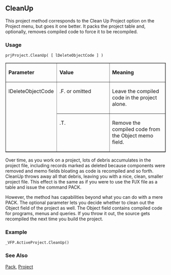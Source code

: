 ## CleanUp

This project method corresponds to the Clean Up Project option on the Project menu, but goes it one better. It packs the project table and, optionally, removes compiled code to force it to be recompiled.

### Usage

```foxpro
prjProject.CleanUp( [ lDeleteObjectCode ] )
```
<table border cellspacing=0 cellpadding=0 width=100%>
<tr>
  <td width=32% valign=top>
  <p><b>Parameter</b></p>
  </td>
  <td width=23% valign=top>
  <p><b>Value</b></p>
  </td>
  <td width=45% valign=top>
  <p><b>Meaning</b></p>
  </td>
 </tr>
<tr>
  <td width=32% rowspan=2 valign=top>
  <p>lDeleteObjectCode</p>
  </td>
  <td width=23% valign=top>
  <p>.F. or omitted</p>
  </td>
  <td width=45% valign=top>
  <p>Leave the compiled code in the project alone.</p>
  </td>
 </tr>
<tr>
  <td width=33% valign=top>
  <p>.T.</p>
  </td>
  <td width=67% valign=top>
  <p>Remove the compiled code from the Object memo field.</p>
  </td>
 </tr>
</table>

Over time, as you work on a project, lots of debris accumulates in the project file, including records marked as deleted because components were removed and memo fields bloating as code is recompiled and so forth. CleanUp throws away all that debris, leaving you with a nice, clean, smaller project file. This effect is the same as if you were to use the PJX file as a table and issue the command PACK.

However, the method has capabilities beyond what you can do with a mere PACK. The optional parameter lets you decide whether to clean out the Object field of the project as well. The Object field contains compiled code for programs, menus and queries. If you throw it out, the source gets recompiled the next time you build the project.

### Example

```foxpro
_VFP.ActiveProject.CleanUp()
```
### See Also

[Pack](s4g073.md), [Project](s4g730.md)